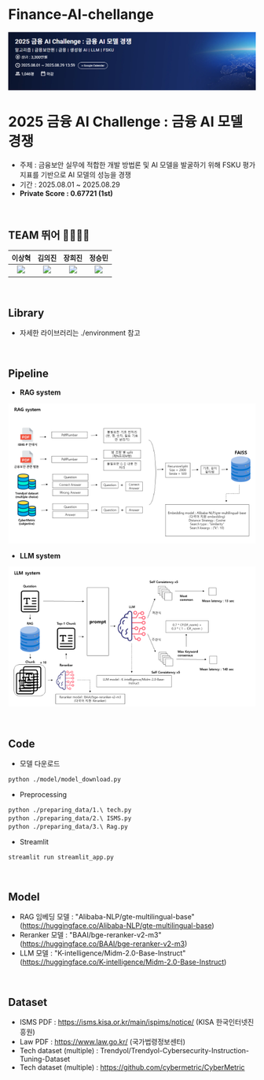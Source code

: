 # Finance-AI-chellange
![panel](./asset/panel.png)

# 2025 금융 AI Challenge : 금융 AI 모델 경쟁
- 주제 : 금융보안 실무에 적합한 개발 방법론 및 AI 모델을 발굴하기 위해 FSKU 평가지표를 기반으로 AI 모델의 성능을 경쟁
- 기간 : 2025.08.01 ~ 2025.08.29
- **Private Score : 0.67721 (1st)**

<br />

## TEAM 뛰어 🧑‍💻👩‍💻

| 이상혁 | 김의진 | 장희진 | 정승민 |
| :---: | :---: | :---: | :---: |
| <img src="https://avatars.githubusercontent.com/u/110239629?v=4" width=300> | <img src="https://avatars.githubusercontent.com/u/94896197?v=4" width=300> | <img src="https://avatars.githubusercontent.com/u/105128163?v=4" width=300> | <img src="https://avatars.githubusercontent.com/u/105360496?v=4" width=300> |

<br />

## Library

- 자세한 라이브러리는 ./environment 참고

<br />

## Pipeline
- **RAG system**
  
![RAG_system](./asset/RAG_system.png)

- **LLM system**
  
![LLM_system](./asset/LLM_system.png)

<br />

## Code

- 모델 다운로드

```bash
python ./model/model_download.py
```

- Preprocessing

```bash
python ./preparing_data/1.\ tech.py
python ./preparing_data/2.\ ISMS.py
python ./preparing_data/3.\ Rag.py
```

- Streamlit

```bash
streamlit run streamlit_app.py
```

<br />

## Model
- RAG 임베딩 모델 : "Alibaba-NLP/gte-multilingual-base" (https://huggingface.co/Alibaba-NLP/gte-multilingual-base)
- Reranker 모델 : "BAAI/bge-reranker-v2-m3" (https://huggingface.co/BAAI/bge-reranker-v2-m3)
- LLM 모델 : "K-intelligence/Midm-2.0-Base-Instruct" (https://huggingface.co/K-intelligence/Midm-2.0-Base-Instruct)

<br />

## Dataset
- ISMS PDF : https://isms.kisa.or.kr/main/ispims/notice/ (KISA 한국인터넷진흥원)
- Law PDF : https://www.law.go.kr/ (국가법령정보센터)
- Tech dataset (multiple) : Trendyol/Trendyol-Cybersecurity-Instruction-Tuning-Dataset
- Tech dataset (multiple) : https://github.com/cybermetric/CyberMetric
